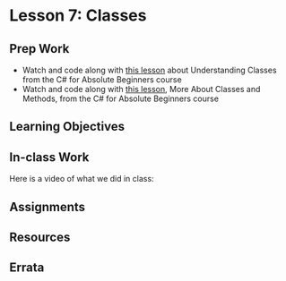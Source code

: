 # Lesson 7: Classes
## Prep Work
* Watch and code along with [this lesson](https://mva.microsoft.com/en-US/training-courses/c-fundamentals-for-absolute-beginners-16169?l=LK8n0uQIC_306218949) about Understanding Classes from the C# for Absolute Beginners course
* Watch and code along with [this lesson](https://mva.microsoft.com/en-US/training-courses/c-fundamentals-for-absolute-beginners-16169?l=ymM4awQIC_5206218949), More About Classes and Methods, from the C# for Absolute Beginners course

## Learning Objectives

## In-class Work
Here is a video of what we did in class:

## Assignments

## Resources

## Errata
